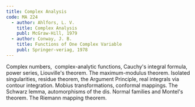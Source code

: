 ```yaml
---
title: Complex Analysis
code: MA 224
  - author: Ahlfors, L. V.
    title: Complex Analysis
    publ: McGraw-Hill, 1979
  - author: Conway, J. B.
    title: Functions of One Complex Variable
    publ: Springer-veriag, 1978
---
```

Complex numbers,  complex-analytic functions, Cauchy's integral formula,  power
series, Liouville's theorem. The maximum-modulus theorem. Isolated
singularities, residue theorem, the Argument Principle, real integrals via
contour integration. Mobius transformations, conformal mappings. The Schwarz
lemma, automorphisms of the dis. Normal families and Montel's theorem. The
Riemann mapping theorem.

